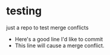 # testing
just a repo to test merge conflicts
- Here's a good line I'd like to commit
- This line will cause a merge conflict.
